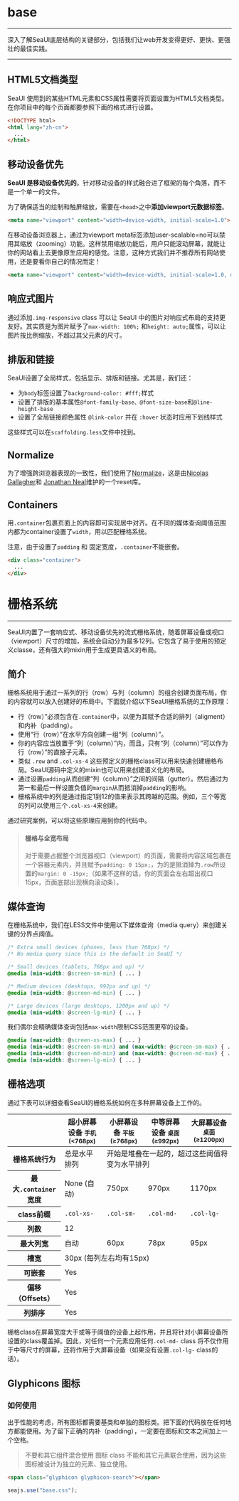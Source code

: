 # base

---

深入了解SeaUI底层结构的关键部分，包括我们让web开发变得更好、更快、更强壮的最佳实践。

---

## HTML5文档类型

SeaUI 使用到的某些HTML元素和CSS属性需要将页面设置为HTML5文档类型。在你项目中的每个页面都要参照下面的格式进行设置。

````html
<!DOCTYPE html>
<html lang="zh-cn">
  ...
</html>
````

## 移动设备优先

**SeaUI 是移动设备优先的**。针对移动设备的样式融合进了框架的每个角落，而不是一个单一的文件。

为了确保适当的绘制和触屏缩放，需要在`<head>`之中**添加viewport元数据标签**。

````html
<meta name="viewport" content="width=device-width, initial-scale=1.0">
````

在移动设备浏览器上，通过为viewport meta标签添加user-scalable=no可以禁用其缩放（zooming）功能。这样禁用缩放功能后，用户只能滚动屏幕，就能让你的网站看上去更像原生应用的感觉。注意，这种方式我们并不推荐所有网站使用，还是要看你自己的情况而定！

````html
<meta name="viewport" content="width=device-width, initial-scale=1.0, maximum-scale=1.0, user-scalable=no">
````

## 响应式图片

通过添加`.img-responsive` class 可以让 SeaUI 中的图片对响应式布局的支持更友好。其实质是为图片赋予了`max-width: 100%;` 和`height: auto;`属性，可以让图片按比例缩放，不超过其父元素的尺寸。

## 排版和链接

SeaUI设置了全局样式，包括显示、排版和链接。尤其是，我们还：

* 为`body`标签设置了`background-color: #fff;`样式
* 设置了排版的基本属性`@font-family-base、@font-size-base`和`@line-height-base`
* 设置了全局链接颜色属性 `@link-color` 并在 `:hover` 状态时应用下划线样式

这些样式可以在`scaffolding.less`文件中找到。

## Normalize

为了增强跨浏览器表现的一致性，我们使用了[Normalize](http://necolas.github.io/normalize.css/)，这是由[Nicolas Gallagher](http://twitter.com/necolas)和 [Jonathan Neal](http://twitter.com/jon_neal)维护的一个reset库。

## Containers

用`.container`包裹页面上的内容即可实现居中对齐。在不同的媒体查询阈值范围内都为container设置了`width`，用以匹配栅格系统。

注意，由于设置了`padding` 和 固定宽度，`.container`不能嵌套。

````html
<div class="container">
  ...
</div>
````

# 栅格系统

---

SeaUI内置了一套响应式、移动设备优先的流式栅格系统，随着屏幕设备或视口（viewport）尺寸的增加，系统会自动分为最多12列。它包含了易于使用的预定义classe，还有强大的mixin用于生成更具语义的布局。

## 简介

栅格系统用于通过一系列的行（row）与列（column）的组合创建页面布局，你的内容就可以放入创建好的布局中。下面就介绍以下SeaUI栅格系统的工作原理：

*   行（row）”必须包含在`.container`中，以便为其赋予合适的排列（aligment）和内补（padding）。
*   使用“行（row）”在水平方向创建一组“列（column）”。
*   你的内容应当放置于“列（column）”内，而且，只有“列（column）”可以作为行（row）”的直接子元素。
*   类似 `.row` and `.col-xs-4` 这些预定义的栅格class可以用来快速创建栅格布局。SeaUI源码中定义的mixin也可以用来创建语义化的布局。
*   通过设置`padding`从而创建“列（column）”之间的间隔（gutter）。然后通过为第一和最后一样设置负值的`margin`从而抵消掉`padding`的影响。
*   栅格系统中的列是通过指定1到12的值来表示其跨越的范围。例如，三个等宽的列可以使用三个`.col-xs-4`来创建。

通过研究案例，可以将这些原理应用到你的代码中。

> #### 栅格与全宽布局
> 对于需要占据整个浏览器视口（viewport）的页面，需要将内容区域包裹在一个容器元素内，并且赋予`padding: 0 15px;`，为的是抵消掉为`.row`所设置的`margin: 0 -15px;`（如果不这样的话，你的页面会左右超出视口15px，页面底部出现横向滚动条）。

## 媒体查询

在栅格系统中，我们在LESS文件中使用以下媒体查询（media query）来创建关键的分界点阈值。

```css
/* Extra small devices (phones, less than 768px) */
/* No media query since this is the default in SeaUI */

/* Small devices (tablets, 768px and up) */
@media (min-width: @screen-sm-min) { ... }

/* Medium devices (desktops, 992px and up) */
@media (min-width: @screen-md-min) { ... }

/* Large devices (large desktops, 1200px and up) */
@media (min-width: @screen-lg-min) { ... }
```

我们偶尔会精确媒体查询包括`max-width`限制CSS范围更窄的设备。

```css
@media (max-width: @screen-xs-max) { ... }
@media (min-width: @screen-sm-min) and (max-width: @screen-sm-max) { ... }
@media (min-width: @screen-md-min) and (max-width: @screen-md-max) { ... }
@media (min-width: @screen-lg-min) { ... }
```

## 栅格选项

通过下表可以详细查看SeaUI的栅格系统如何在多种屏幕设备上工作的。

<div class="table-responsive">
  <table class="table table-bordered table-striped">
    <thead>
      <tr>
        <th></th>
        <th>
          超小屏幕设备
          <small>手机 (&lt;768px)</small>
        </th>
        <th>
          小屏幕设备
          <small>平板 (≥768px)</small>
        </th>
        <th>
          中等屏幕设备
          <small>桌面 (≥992px)</small>
        </th>
        <th>
          大屏幕设备
          <small>桌面 (≥1200px)</small>
        </th>
      </tr>
    </thead>
    <tbody>
      <tr>
        <th>栅格系统行为</th>
        <td>总是水平排列</td>
        <td colspan="3">开始是堆叠在一起的，超过这些阈值将变为水平排列</td>
      </tr>
      <tr>
        <th>最大<code>.container</code>宽度</th>
        <td>None (自动)</td>
        <td>750px</td>
        <td>970px</td>
        <td>1170px</td>
      </tr>
      <tr>
        <th>class前缀</th>
        <td><code>.col-xs-</code></td>
        <td><code>.col-sm-</code></td>
        <td><code>.col-md-</code></td>
        <td><code>.col-lg-</code></td>
      </tr>
      <tr>
        <th>列数</th>
        <td colspan="4">12</td>
      </tr>
      <tr>
        <th>最大列宽</th>
        <td class="text-muted">自动</td>
        <td>60px</td>
        <td>78px</td>
        <td>95px</td>
      </tr>
      <tr>
        <th>槽宽</th>
        <td colspan="4">30px (每列左右均有15px)</td>
      </tr>
      <tr>
        <th>可嵌套</th>
        <td colspan="4">Yes</td>
      </tr>
      <tr>
        <th>偏移（Offsets）</th>
        <td colspan="4">Yes</td>
      </tr>
      <tr>
        <th>列排序</th>
        <td colspan="4">Yes</td>
      </tr>
    </tbody>
  </table>
</div>

栅格class在屏幕宽度大于或等于阈值的设备上起作用，并且将针对小屏幕设备所设置的class覆盖掉。因此，对任何一个元素应用任何`.col-md-` class 将不仅作用于中等尺寸的屏幕，还将作用于大屏幕设备（如果没有设置`.col-lg-` class的话）。

## Glyphicons 图标


### 如何使用

出于性能的考虑，所有图标都需要基类和单独的图标类。把下面的代码放在任何地方都能使用。为了留下正确的内补（padding），一定要在图标和文本之间加上一个空格。

> 不要和其它组件混合使用
> 图标 class 不能和其它元素联合使用，因为这些图标被设计为独立的元素、独立使用。

```html
<span class="glyphicon glyphicon-search"></span>
```

````js
seajs.use("base.css");
````